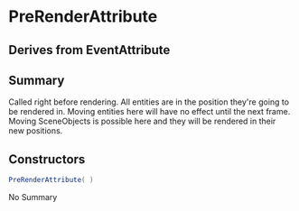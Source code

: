 # PreRenderAttribute

## Derives from EventAttribute

## Summary

Called right before rendering. All entities are in the position they're going to be rendered in. Moving entities
here will have no effect until the next frame. Moving SceneObjects is possible here and they will be rendered in their
new positions.
## Constructors

```c#
PreRenderAttribute( ) 
```
No Summary
